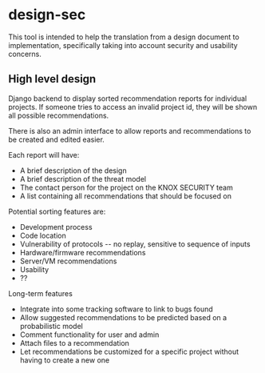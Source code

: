 # design-sec

This tool is intended to help the translation from a design document to implementation, specifically taking into account
security and usability concerns.

## High level design

Django backend to display sorted recommendation reports for individual projects. If someone tries to access an invalid project
id, they will be shown all possible recommendations.

There is also an admin interface to allow reports and recommendations to be created and edited easier.

Each report will have:
* A brief description of the design
* A brief description of the threat model
* The contact person for the project on the KNOX SECURITY team
* A list containing all recommendations that should be focused on

Potential sorting features are:
* Development process
* Code location
* Vulnerability of protocols -- no replay, sensitive to sequence of inputs
* Hardware/firmware recommendations
* Server/VM recommendations
* Usability
* ??

Long-term features
* Integrate into some tracking software to link to bugs found
* Allow suggested recommendations to be predicted based on a probabilistic model
* Comment functionality for user and admin
* Attach files to a recommendation
* Let recommendations be customized for a specific project without having to create a new one

